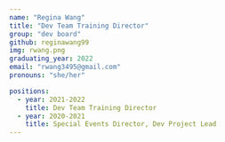 ```yaml
---
name: "Regina Wang"
title: "Dev Team Training Director"
group: "dev board"
github: reginawang99
img: rwang.png
graduating_year: 2022
email: "rwang3495@gmail.com"
pronouns: "she/her"

positions:
  - year: 2021-2022
    title: Dev Team Training Director
  - year: 2020-2021
    title: Special Events Director, Dev Project Lead
---
```

